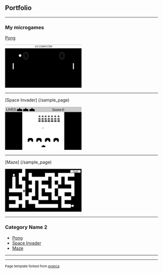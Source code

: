 ## Portfolio

---

### My microgames

[Pong](/sample_page)

<img src="https://github.com/Ventea89/ventea89.github.io/blob/master/images/pongSS.png" height="50%" width="50%"/>

---
[Space Invader] (/sample_page)

<img src="https://github.com/Ventea89/ventea89.github.io/blob/master/images/siSS.png" height="50%" width="50%"/>

---
[Maze] (/sample_page)

<img src="https://github.com/Ventea89/ventea89.github.io/blob/master/images/mazeSS.png" height="50%" width="50%"/>

---

### Category Name 2

- [Pong](http://example.com/)
- [Space Invader](http://example.com/)
- [Maze](http://example.com/)

---




---
<p style="font-size:11px">Page template forked from <a href="https://github.com/evanca/quick-portfolio">evanca</a></p>
<!-- Remove above link if you don't want to attibute -->
